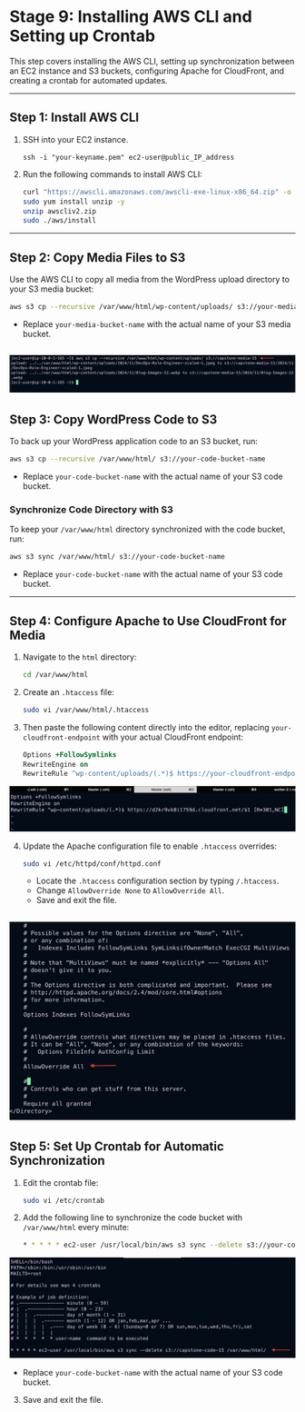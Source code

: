 # Stage 9: Installing AWS CLI and Setting up Crontab

This step covers installing the AWS CLI, setting up synchronization between an EC2 instance and S3 buckets, configuring Apache for CloudFront, and creating a crontab for automated updates.

---

## Step 1: Install AWS CLI

1. SSH into your EC2 instance.
   ```
   ssh -i "your-keyname.pem" ec2-user@public_IP_address
   ```
2. Run the following commands to install AWS CLI:

   ```bash
   curl "https://awscli.amazonaws.com/awscli-exe-linux-x86_64.zip" -o "awscliv2.zip"
   sudo yum install unzip -y
   unzip awscliv2.zip
   sudo ./aws/install
   ```

---

## Step 2: Copy Media Files to S3

Use the AWS CLI to copy all media from the WordPress upload directory to your S3 media bucket:

```bash
aws s3 cp --recursive /var/www/html/wp-content/uploads/ s3://your-media-bucket-name
```

- Replace `your-media-bucket-name` with the actual name of your S3 media bucket.

![Media Copy](imgs/15.cp_media.png)
---

## Step 3: Copy WordPress Code to S3

To back up your WordPress application code to an S3 bucket, run:

```bash
aws s3 cp --recursive /var/www/html/ s3://your-code-bucket-name
```

- Replace `your-code-bucket-name` with the actual name of your S3 code bucket.

### Synchronize Code Directory with S3

To keep your `/var/www/html` directory synchronized with the code bucket, run:

```bash
aws s3 sync /var/www/html/ s3://your-code-bucket-name
```

- Replace `your-code-bucket-name` with the actual name of your S3 code bucket.

---

## Step 4: Configure Apache to Use CloudFront for Media

1. Navigate to the `html` directory:

   ```bash
   cd /var/www/html
   ```

2. Create an `.htaccess` file:

   ```bash
   sudo vi /var/www/html/.htaccess
   ```

3. Then paste the following content directly into the editor, replacing `your-cloudfront-endpoint` with your actual CloudFront endpoint:

   ```apache
   Options +FollowSymlinks
   RewriteEngine on
   RewriteRule ^wp-content/uploads/(.*)$ https://your-cloudfront-endpoint/$1 [R=301,NC]
   ```
![Cloudfront](imgs/16.cloudfront.png)

4. Update the Apache configuration file to enable `.htaccess` overrides:

   ```bash
   sudo vi /etc/httpd/conf/httpd.conf
   ```

   - Locate the `.htaccess` configuration section by typing `/.htaccess`.
   - Change `AllowOverride None` to `AllowOverride All`.
   - Save and exit the file.

![Allow Overide All](imgs/17.allow_overide.png)
---

## Step 5: Set Up Crontab for Automatic Synchronization

1. Edit the crontab file:

   ```bash
   sudo vi /etc/crontab
   ```

2. Add the following line to synchronize the code bucket with `/var/www/html` every minute:

   ```bash
   * * * * * ec2-user /usr/local/bin/aws s3 sync --delete s3://your-code-bucket-name /var/www/html/
   ```
![Cronjob](imgs/18.cronjob.png)

   - Replace `your-code-bucket-name` with the actual name of your S3 code bucket.

3. Save and exit the file.

